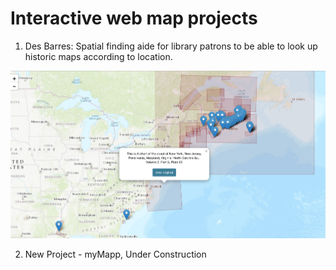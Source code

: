 # Interactive web map projects


1. Des Barres:
Spatial finding aide for library patrons to be able to look up historic maps according to location.

![alt text](https://github.com/DFinelli/maps/blob/master/Des%20Barres.png)


2. New Project - myMapp, Under Construction
